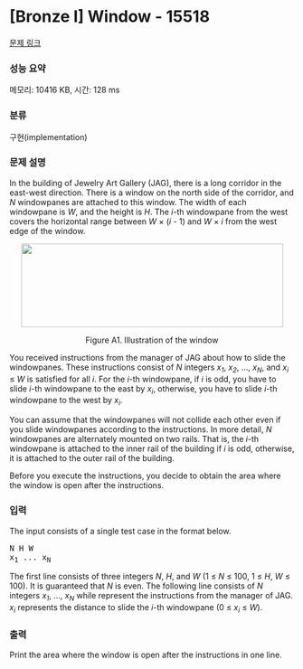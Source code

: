 # [Bronze I] Window - 15518 

[문제 링크](https://www.acmicpc.net/problem/15518) 

### 성능 요약

메모리: 10416 KB, 시간: 128 ms

### 분류

구현(implementation)

### 문제 설명

<p>In the building of Jewelry Art Gallery (JAG), there is a long corridor in the east-west direction. There is a window on the north side of the corridor, and <em>N</em> windowpanes are attached to this window. The width of each windowpane is <em>W</em>, and the height is <em>H</em>. The <em>i</em>-th windowpane from the west covers the horizontal range between <em>W</em> × (<em>i</em> - 1) and <em>W</em> × <em>i</em> from the west edge of the window.</p>

<p style="text-align:center"><img alt="" src="https://onlinejudgeimages.s3-ap-northeast-1.amazonaws.com/problem/15518/1.png" style="height:148px; width:463px"></p>

<p style="text-align:center">Figure A1. Illustration of the window</p>

<p>You received instructions from the manager of JAG about how to slide the windowpanes. These instructions consist of <em>N</em> integers <em>x<sub>1</sub></em>, <em>x<sub>2</sub></em>, ..., <em>x<sub>N</sub></em>, and <em>x<sub>i</sub></em> ≤ <em>W</em> is satisfied for all <em>i</em>. For the <em>i</em>-th windowpane, if <em>i</em> is odd, you have to slide <em>i</em>-th windowpane to the east by <em>x<sub>i</sub></em>, otherwise, you have to slide <em>i</em>-th windowpane to the west by <em>x<sub>i</sub></em>.</p>

<p>You can assume that the windowpanes will not collide each other even if you slide windowpanes according to the instructions. In more detail, <em>N</em> windowpanes are alternately mounted on two rails. That is, the <em>i</em>-th windowpane is attached to the inner rail of the building if <em>i</em> is odd, otherwise, it is attached to the outer rail of the building.</p>

<p>Before you execute the instructions, you decide to obtain the area where the window is open after the instructions.</p>

### 입력 

 <p>The input consists of a single test case in the format below.</p>

<pre>N H W
x<sub>1</sub> ... x<sub>N</sub></pre>

<p>The first line consists of three integers <em>N</em>, <em>H</em>, and <em>W</em> (1 ≤ <em>N</em> ≤ 100, 1 ≤ <em>H</em>, <em>W</em> ≤ 100). It is guaranteed that <em>N</em> is even. The following line consists of <em>N</em> integers <em>x<sub>1</sub></em>, ..., <em>x<sub>N</sub></em> while represent the instructions from the manager of JAG. <em>x<sub>i</sub></em> represents the distance to slide the <em>i</em>-th windowpane (0 ≤ <em>x<sub>i</sub></em> ≤ <em>W</em>).</p>

### 출력 

 <p>Print the area where the window is open after the instructions in one line.</p>

